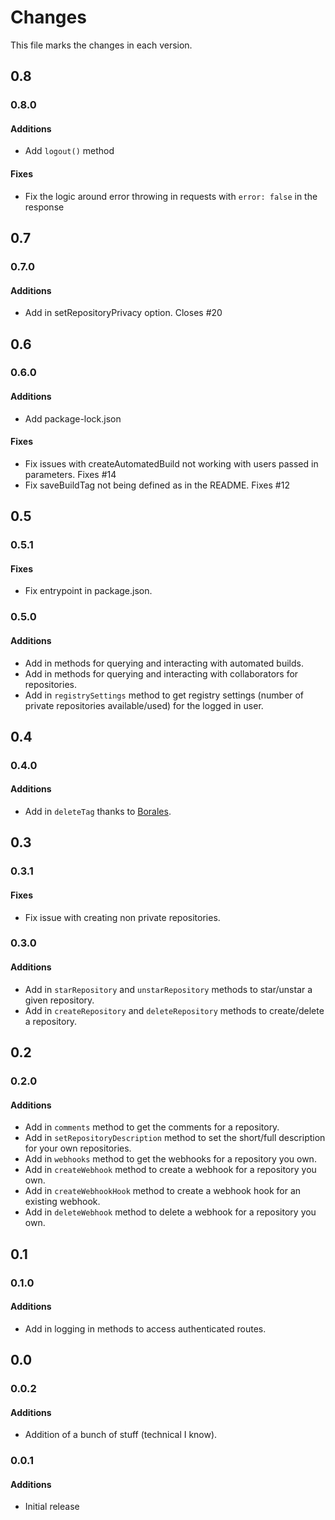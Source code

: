 # Changes
This file marks the changes in each version.

## 0.8
### 0.8.0
#### Additions
- Add `logout()` method

#### Fixes
- Fix the logic around error throwing in requests with `error: false` in the response

## 0.7
### 0.7.0
#### Additions
- Add in setRepositoryPrivacy option. Closes #20

## 0.6
### 0.6.0
#### Additions
- Add package-lock.json

#### Fixes
- Fix issues with createAutomatedBuild not working with users passed in parameters. Fixes #14
- Fix saveBuildTag not being defined as in the README. Fixes #12

## 0.5
### 0.5.1
#### Fixes
- Fix entrypoint in package.json.

### 0.5.0
#### Additions
- Add in methods for querying and interacting with automated builds.
- Add in methods for querying and interacting with collaborators for repositories.
- Add in `registrySettings` method to get registry settings (number of private repositories available/used) for the logged in user.

## 0.4
### 0.4.0
#### Additions
- Add in `deleteTag` thanks to [Borales](https://github.com/Borales).

## 0.3
### 0.3.1
#### Fixes
- Fix issue with creating non private repositories.

### 0.3.0
#### Additions
- Add in `starRepository` and `unstarRepository` methods to star/unstar a given repository.
- Add in `createRepository` and `deleteRepository` methods to create/delete a repository.

## 0.2
### 0.2.0
#### Additions
- Add in `comments` method to get the comments for a repository.
- Add in `setRepositoryDescription` method to set the short/full description for your own repositories.
- Add in `webhooks` method to get the webhooks for a repository you own.
- Add in `createWebhook` method to create a webhook for a repository you own.
- Add in `createWebhookHook` method to create a webhook hook for an existing webhook.
- Add in `deleteWebhook` method to delete a webhook for a repository you own.

## 0.1
### 0.1.0
#### Additions
- Add in logging in methods to access authenticated routes.

## 0.0
### 0.0.2
#### Additions
- Addition of a bunch of stuff (technical I know).

### 0.0.1
#### Additions
- Initial release
